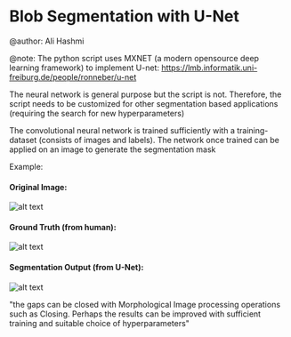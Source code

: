 # Blob Segmentation with U-Net

@author: Ali Hashmi

@note: The python script uses MXNET (a modern opensource deep learning framework) to implement U-net: https://lmb.informatik.uni-freiburg.de/people/ronneber/u-net

The neural network is general purpose but the script is not. Therefore, the script needs to be customized for other segmentation 
based applications (requiring the search for  new hyperparameters)

The convolutional neural network is trained sufficiently with a training-dataset (consists of images and labels). The network once trained can be applied on an image to generate the segmentation mask

Example:

#### Original Image:

![alt text](https://github.com/alihashmiii/blobsegmentation/blob/master/for%20readme/image300.tif)




#### Ground Truth (from human):

![alt text](https://github.com/alihashmiii/blobsegmentation/blob/master/for%20readme/Mask300.tif)



#### Segmentation Output (from U-Net):

![alt text](https://github.com/alihashmiii/blobsegmentation/blob/master/for%20readme/segmentationOutput.tif)



"the gaps can be closed with Morphological Image processing operations such as Closing. Perhaps the results can be improved with sufficient training and suitable choice of hyperparameters"
